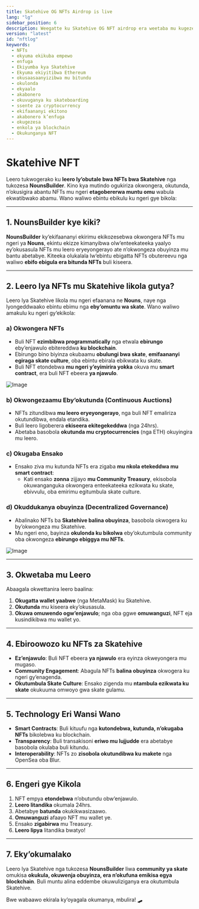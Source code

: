 ```yaml
---
title: Skatehive OG NFTs Airdrop is live 
lang: "lg"
sidebar_position: 6
description: Weegatte ku Skatehive OG NFT airdrop era weetaba mu kugezesa okufuga okusaasaanyizibwa. Yiga engeri y'okusaba, okugula, n'okulonda ne SKTHV OG NFT yo.
version: "latest"
id: "nftlog"
keywords:
  - NFTs
  - ekyuma ekikuba empewo
  - enfuga
  - Ekiyumba kya Skatehive
  - Ekyuma ekiyitibwa Ethereum
  - okusaasaanyizibwa mu bitundu
  - okulonda
  - ekyaalo
  - akabonero
  - okuvuganya ku skateboarding
  - ssente za cryptocurrency
  - ekifaananyi ekitono
  - akabonero k’enfuga
  - okugezesa
  - enkola ya blockchain
  - Okukunganya NFT
---
```



# **Skatehive NFT**  

Leero tukwogerako ku **leero ly’obutale bwa NFTs bwa Skatehive** nga tukozesa **NounsBuilder**. Kino kya mutindo ogukiriza okwongera, okutunda, n’okusigira abantu NFTs mu ngeri **etagobererwa muntu omu** wabula ekwatibwako abamu. Wano waliwo ebintu ebikulu ku ngeri gye bikola:  

---

## **1. NounsBuilder kye kiki?**  

**NounsBuilder** ky’ekifaananyi ekirimu ekikozesebwa okwongera NFTs mu ngeri ya **Nouns**, ekintu ekizze kimanyibwa olw’enteekateeka yaalyo ey’okusasula NFTs mu leero eryeyongerayo ate n’okwongeza obuyinza mu bantu abetabye. Kiteeka olukalala lw’ebintu ebigatta NFTs obutereevu nga waliwo **ebifo ebigula era bitunda NFTs** buli kiseera.  

---

## **2. Leero lya NFTs mu Skatehive likola gutya?**  

Leero lya Skatehive likola mu ngeri efaanana ne **Nouns**, naye nga lyongeddwaako ebintu ebimu nga **eby’omuntu wa skate**. Wano waliwo amakulu ku ngeri gy’ekikola:  

### **a) Okwongera NFTs**  
- Buli NFT **ezimbibwa programmatically** nga etwala **ebirungo** eby’enjawulo ebitereddwa **ku blockchain**.  
- Ebirungo bino biyinza okubaamu **obulungi bwa skate**, **emifaananyi egiraga skate culture**, oba ebintu ebirala ebikwata ku skate.  
- Buli NFT etondebwa **mu ngeri y’eyimirira yokka** okuva mu **smart contract**, era buli NFT ebeera **ya njawulo**.  

![Image](https://ipfs.skatehive.app/ipfs/Qmc7U3gvJmnVx99PPBA9dz3NZwx5pLsE6viwqiJttHiGSg)  

### **b) Okwongezaamu Eby’okutunda (Continuous Auctions)**  
- NFTs zitundibwa **mu leero eryeyongerayo**, nga buli NFT emaliriza okutundibwa, endala etandika.  
- Buli leero ligoberera **ekiseera ekitegekeddwa** (nga 24hrs).  
- Abetaba basobola **okutunda mu cryptocurrencies** (nga ETH) okuyingira mu leero.  

### **c) Okugaba Ensako**  
- Ensako ziva mu kutunda NFTs era zigaba **mu nkola etekeddwa mu smart contract**:  
  - Kati ensako **zonna** zijjayo **mu Community Treasury**, ekisobola okuwanganguka okwongera enteekateeka ezikwata ku skate, ebivvulu, oba emirimu egitumbula skate culture.  

### **d) Okuddukanya obuyinza (Decentralized Governance)**  
- Abalinako NFTs ba **Skatehive balina obuyinza**, basobola okwogera ku by’okwongeza mu Skatehive.  
- Mu ngeri eno, bayinza **okulonda ku bikolwa** eby’okutumbula community oba okwongeza **ebirungo ebiggya mu NFTs**.  

![Image](https://ipfs.skatehive.app/ipfs/Qme3d63w91sR6uMGCbJSdjQU3sKhNJ9gYj9fwP1WUAZGto)  

---

## **3. Okwetaba mu Leero**  

Abaagala okwettanira leero baalina:  

1. **Okugatta wallet yaabwe** (nga MetaMask) ku Skatehive.  
2. **Okutunda** mu kiseera eky’okusasula.  
3. **Okuwa omuwendo ogw’enjawulo**; nga oba ggwe **omuwanguzi**, NFT eja kusindikibwa mu wallet yo.  

---

## **4. Ebiroowozo ku NFTs za Skatehive**  

- **Ez’enjawulo**: Buli NFT ebeera **ya njawulo** era eyinza okweyongera mu mugaso.  
- **Community Engagement**: Abagula NFTs **balina obuyinza** okwogera ku ngeri gy’enagenda.  
- **Okutumbula Skate Culture**: Ensako zigenda mu **ntambula ezikwata ku skate** okukuuma omwoyo gwa skate gulamu.  

---

## **5. Technology Eri Wansi Wano**  

- **Smart Contracts**: Buli kituufu nga **kutondebwa, kutunda, n’okugaba NFTs** bikolebwa ku blockchain.  
- **Transparency**: Buli transakisoni **eriwo mu lujjudde** era abetabye basobola okulaba buli kitundu.  
- **Interoperability**: NFTs zo **zisobola okutundibwa ku makete** nga OpenSea oba Blur.  

---

## **6. Engeri gye Kikola**  

1. NFT empya **etondebwa** n’obutundu obw’enjawulo.  
2. **Leero litandika** okumala 24hrs.  
3. Abetabye **batunda** okukikwasizaawo.  
4. **Omuwanguzi** afaayo NFT mu wallet ye.  
5. Ensako **zigabirwa** mu Treasury.  
6. **Leero lipya** litandika bwatyo!  

---

## **7. Eky’okumalako**  

Leero lya Skatehive nga tukozesa **NounsBuilder** liwa **community ya skate** omukisa **okukula, okuwenja obuyinza, era n’okufuna emikisa egya blockchain**. Buli muntu alina eddembe okuwuliziganya era okutumbula Skatehive.  

Bwe wabaawo ekirala ky’oyagala okumanya, mbulira! 🛹